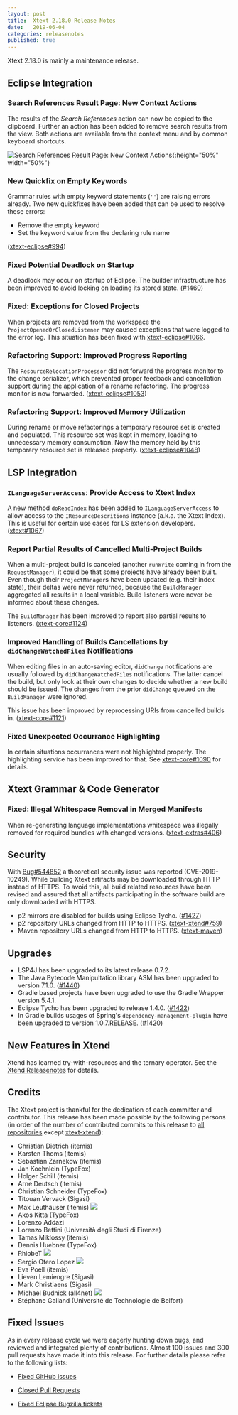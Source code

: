 ```yaml
---
layout: post
title:  Xtext 2.18.0 Release Notes
date:   2019-06-04
categories: releasenotes
published: true
---
```


Xtext 2.18.0 is mainly a maintenance release.

## Eclipse Integration

### Search References Result Page: New Context Actions

The results of the _Search References_ action can now be copied to the clipboard. Further an action has been added to remove search results from the view. Both actions are available from the context menu and by common keyboard shortcuts.

![Search References Result Page: New Context Actions]({{site.baseurl}}/images/releasenotes/2_18_SearchReferencesResultActions.png){:height="50%" width="50%"}


### New Quickfix on Empty Keywords

Grammar rules with empty keyword statements (`''`) are raising errors already. Two new quickfixes have been added that can be used to resolve these errors:

* Remove the empty keyword
* Set the keyword value from the declaring rule name

([xtext-eclipse#994](https://github.com/eclipse/xtext-eclipse/issues/994))

### Fixed Potential Deadlock on Startup

A deadlock may occur on startup of Eclipse. The builder infrastructure has been improved to avoid locking on loading its stored state. ([#1460](https://github.com/eclipse-xtext/xtext/issues/1460))

### Fixed: Exceptions for Closed Projects

When projects are removed from the workspace the `ProjectOpenedOrClosedListener` may caused exceptions that were logged to the error log. This situation has been fixed with [xtext-eclipse#1066](https://github.com/eclipse/xtext-eclipse/issues/1066).

### Refactoring Support: Improved Progress Reporting

The `ResourceRelocationProcessor` did not forward the progress monitor to the change serializer, which prevented proper feedback and cancellation support during the application of a rename refactoring. The progress monitor is now forwarded. ([xtext-eclipse#1053](https://github.com/eclipse/xtext-eclipse/issues/1053))

### Refactoring Support: Improved Memory Utilization

During rename or move refactorings a temporary resource set is created and populated. This resource set was kept in memory, leading to unnecessary memory consumption. Now the memory held by this temporary resource set is released properly. ([xtext-eclipse#1048](https://github.com/eclipse/xtext-eclipse/issues/1048))

## LSP Integration

### `ILanguageServerAccess`: Provide Access to Xtext Index

A new method `doReadIndex` has been added to `ILanguageServerAccess` to allow access to the `IResourceDescritions` instance (a.k.a. the Xtext Index). This is useful for certain use cases for LS extension developers. ([xtext#1067](https://github.com/eclipse/xtext-core/issues/1067))

### Report Partial Results of Cancelled Multi-Project Builds

When a multi-project build is canceled (another `runWrite` coming in from the `RequestManager`), it could be that some projects have already been built. Even though their `ProjectManager`s have been updated (e.g. their index state), their deltas were never returned, because the `BuildManager` aggregated all results in a local variable. Build listeners were never be informed about these changes.

The `BuildManager` has been improved to report also partial results to listeners. ([xtext-core#1124](https://github.com/eclipse/xtext-core/issues/1124))

### Improved Handling of Builds Cancellations by `didChangeWatchedFiles` Notifications

When editing files in an auto-saving editor, `didChange` notifications are usually followed by `didChangeWatchedFiles` notifications. The latter cancel the build, but only look at their own changes to decide whether a new build should be issued. The changes from the prior `didChange` queued on the `BuildManager` were ignored.

This issue has been improved by reprocessing URIs from cancelled builds in. ([xtext-core#1121](https://github.com/eclipse/xtext-core/issues/1121))

### Fixed Unexpected Occurrance Highlighting

In certain situations occurrances were not highlighted properly. The highlighting service has been improved for that. See [xtext-core#1090](https://github.com/eclipse/xtext-core/issues/1090) for details.


## Xtext Grammar & Code Generator

### Fixed: Illegal Whitespace Removal in Merged Manifests

When re-generating language implementations whitespace was illegally removed for required bundles with changed versions. ([xtext-extras#406](https://github.com/eclipse/xtext-extras/issues/406))


## Security

With [Bug#544852](https://bugs.eclipse.org/bugs/show_bug.cgi?id=544852) a theoretical security issue was reported (CVE-2019-10249). While building Xtext artifacts may be downloaded through HTTP instead of HTTPS. To avoid this, all build related resources have been revised and assured that all artifacts participating in the software build are only downloaded with HTTPS.

* p2 mirrors are disabled for builds using Eclipse Tycho. ([#1427](https://github.com/eclipse-xtext/xtext/issues/1427))
* p2 repository URLs changed from HTTP to HTTPS. ([xtext-xtend#759](https://github.com/eclipse/xtext-xtend/issues/759))
* Maven repository URLs changed from HTTP to HTTPS. ([xtext-maven](https://github.com/eclipse/xtext-maven/issues/74))


## Upgrades

* LSP4J has been upgraded to its latest release 0.7.2.
* The Java Bytecode Manipultation library ASM has been upgraded to version 7.1.0. ([#1440](https://github.com/eclipse-xtext/xtext/issues/1440))
* Gradle based projects have been upgraded to use the Gradle Wrapper version 5.4.1.
* Eclipse Tycho has been upgraded to release 1.4.0. ([#1422](https://github.com/eclipse-xtext/xtext/issues/1422))
* In Gradle builds usages of Spring's `dependency-management-plugin` have been upgraded to version 1.0.7.RELEASE. ([#1420](https://github.com/eclipse-xtext/xtext/issues/1420))

## New Features in Xtend

Xtend has learned try-with-resources and the ternary operator. See the [Xtend Releasenotes](https://www.eclipse.dev/Xtext/xtend/releasenotes.html#/releasenotes/2019/06/04/version-2-18-0) for details.

## Credits

The Xtext project is thankful for the dedication of each committer and contributor. This release has been made possible by the following persons (in order of the number of contributed commits to this release to [all repositories](https://github.com/eclipse/xtext#repositories) except [xtext-xtend](https://github.com/eclipse/xtext-xtend)):

- Christian Dietrich (itemis)
- Karsten Thoms (itemis)
- Sebastian Zarnekow (itemis)
- Jan Koehnlein (TypeFox)
- Holger Schill (itemis)
- Arne Deutsch (itemis)
- Christian Schneider (TypeFox)
- Titouan Vervack (Sigasi)
- Max Leuthäuser (itemis) ![](https://img.shields.io/badge/-first%20time%20contributor-green.svg)
- Akos Kitta (TypeFox)
- Lorenzo Addazi
- Lorenzo Bettini (Università degli Studi di Firenze)
- Tamas Miklossy (itemis)
- Dennis Huebner (TypeFox)
- RhiobeT ![](https://img.shields.io/badge/-first%20time%20contributor-green.svg)
- Sergio Otero Lopez ![](https://img.shields.io/badge/-first%20time%20contributor-green.svg)
- Eva Poell (itemis)
- Lieven Lemiengre (Sigasi)
- Mark Christiaens (Sigasi)
- Michael Budnick (all4net) ![](https://img.shields.io/badge/-first%20time%20contributor-green.svg)
- Stéphane Galland (Université de Technologie de Belfort)

## Fixed Issues

As in every release cycle we were eagerly hunting down bugs, and reviewed and integrated plenty of contributions. Almost 100 issues and 300 pull requests have made it into this release. For further details please refer to the following lists:

* [Fixed GitHub issues](https://github.com/search?utf8=%E2%9C%93&q=is%3Aissue+milestone%3ARelease_2.18+is%3Aclosed+repo%3Aeclipse%2Fxtext+repo%3Aeclipse%2Fxtext-core+repo%3Aeclipse%2Fxtext-lib+repo%3Aeclipse%2Fxtext-extras+repo%3Aeclipse%2Fxtext-eclipse+repo%3Aeclipse%2Fxtext-idea+repo%3Aeclipse%2Fxtext-web+repo%3Aeclipse%2Fxtext-maven+repo%3Aeclipse%2Fxtext-xtend&type=Issues&ref=searchresults)

* [Closed Pull Requests](https://github.com/search?utf8=%E2%9C%93&q=is%3Apr+milestone%3ARelease_2.18+is%3Aclosed+repo%3Aeclipse%2Fxtext+repo%3Aeclipse%2Fxtext-core+repo%3Aeclipse%2Fxtext-lib+repo%3Aeclipse%2Fxtext-extras+repo%3Aeclipse%2Fxtext-eclipse+repo%3Aeclipse%2Fxtext-idea+repo%3Aeclipse%2Fxtext-web+repo%3Aeclipse%2Fxtext-maven+repo%3Aeclipse%2Fxtext-xtend&type=Issues&ref=searchresults)

* [Fixed Eclipse Bugzilla tickets](https://bugs.eclipse.org/bugs/buglist.cgi?bug_status=RESOLVED&bug_status=VERIFIED&bug_status=CLOSED&classification=Modeling&classification=Tools&columnlist=product%2Ccomponent%2Cassigned_to%2Cbug_status%2Cresolution%2Cshort_desc%2Cchangeddate%2Ckeywords&f0=OP&f1=OP&f3=CP&f4=CP&known_name=Xtext%202.18&list_id=16618269&product=TMF&product=Xtend&query_based_on=Xtext%202.18&query_format=advanced&status_whiteboard=v2.18&status_whiteboard_type=allwordssubstr)
